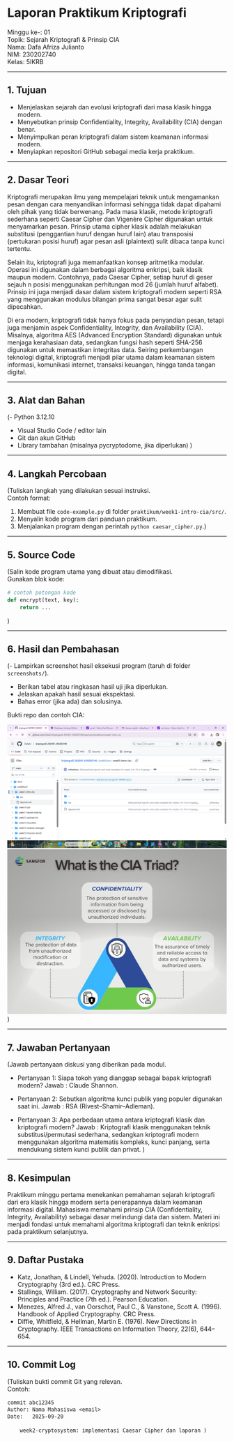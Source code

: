 # Laporan Praktikum Kriptografi
Minggu ke-: 01  
Topik: Sejarah Kriptografi & Prinsip CIA  
Nama: Dafa Afriza Julianto  
NIM: 230202740  
Kelas: 5IKRB  

---

## 1. Tujuan
- Menjelaskan sejarah dan evolusi kriptografi dari masa klasik hingga modern.  
- Menyebutkan prinsip Confidentiality, Integrity, Availability (CIA) dengan benar.  
- Menyimpulkan peran kriptografi dalam sistem keamanan informasi modern.  
- Menyiapkan repositori GitHub sebagai media kerja praktikum.

---

## 2. Dasar Teori
Kriptografi merupakan ilmu yang mempelajari teknik untuk mengamankan pesan dengan cara menyandikan informasi sehingga tidak dapat dipahami oleh pihak yang tidak berwenang. Pada masa klasik, metode kriptografi sederhana seperti Caesar Cipher dan Vigenère Cipher digunakan untuk menyamarkan pesan. Prinsip utama cipher klasik adalah melakukan substitusi (penggantian huruf dengan huruf lain) atau transposisi (pertukaran posisi huruf) agar pesan asli (plaintext) sulit dibaca tanpa kunci tertentu.

Selain itu, kriptografi juga memanfaatkan konsep aritmetika modular. Operasi ini digunakan dalam berbagai algoritma enkripsi, baik klasik maupun modern. Contohnya, pada Caesar Cipher, setiap huruf di geser sejauh n posisi menggunakan perhitungan mod 26 (jumlah huruf alfabet). Prinsip ini juga menjadi dasar dalam sistem kriptografi modern seperti RSA yang menggunakan modulus bilangan prima sangat besar agar sulit dipecahkan.

Di era modern, kriptografi tidak hanya fokus pada penyandian pesan, tetapi juga menjamin aspek Confidentiality, Integrity, dan Availability (CIA). Misalnya, algoritma AES (Advanced Encryption Standard) digunakan untuk menjaga kerahasiaan data, sedangkan fungsi hash seperti SHA-256 digunakan untuk memastikan integritas data. Seiring perkembangan teknologi digital, kriptografi menjadi pilar utama dalam keamanan sistem informasi, komunikasi internet, transaksi keuangan, hingga tanda tangan digital.

---

## 3. Alat dan Bahan
(- Python 3.12.10  
- Visual Studio Code / editor lain  
- Git dan akun GitHub  
- Library tambahan (misalnya pycryptodome, jika diperlukan)  )

---

## 4. Langkah Percobaan
(Tuliskan langkah yang dilakukan sesuai instruksi.  
Contoh format:
1. Membuat file `code-example.py` di folder `praktikum/week1-intro-cia/src/`.
2. Menyalin kode program dari panduan praktikum.
3. Menjalankan program dengan perintah `python caesar_cipher.py`.)

---

## 5. Source Code
(Salin kode program utama yang dibuat atau dimodifikasi.  
Gunakan blok kode:

```python
# contoh potongan kode
def encrypt(text, key):
    return ...
```
)

---

## 6. Hasil dan Pembahasan
(- Lampirkan screenshot hasil eksekusi program (taruh di folder `screenshots/`).  
- Berikan tabel atau ringkasan hasil uji jika diperlukan.  
- Jelaskan apakah hasil sesuai ekspektasi.  
- Bahas error (jika ada) dan solusinya. 

Bukti repo dan contoh CIA:

![Repo Setup](screenshots/repo_setup.png)
![Contoh CIA](screenshots/cia_example.png)
)

---

## 7. Jawaban Pertanyaan
(Jawab pertanyaan diskusi yang diberikan pada modul.  
- Pertanyaan 1: Siapa tokoh yang dianggap sebagai bapak kriptografi modern?
  Jawab       : Claude Shannon.

- Pertanyaan 2: Sebutkan algoritma kunci publik yang populer digunakan saat ini.
  Jawab       : RSA (Rivest–Shamir–Adleman).

- Pertanyaan 3: Apa perbedaan utama antara kriptografi klasik dan kriptografi modern?
  Jawab       : Kriptografi klasik menggunakan teknik substitusi/permutasi sederhana, sedangkan kriptografi modern menggunakan algoritma matematis kompleks, kunci panjang, serta mendukung sistem kunci publik dan privat.
)
---

## 8. Kesimpulan
Praktikum minggu pertama menekankan pemahaman sejarah kriptografi dari era klasik hingga modern serta penerapannya dalam keamanan informasi digital. Mahasiswa memahami prinsip CIA (Confidentiality, Integrity, Availability) sebagai dasar melindungi data dan sistem. Materi ini menjadi fondasi untuk memahami algoritma kriptografi dan teknik enkripsi pada praktikum selanjutnya.

---

## 9. Daftar Pustaka  
- Katz, Jonathan, & Lindell, Yehuda. (2020). Introduction to Modern Cryptography (3rd ed.). CRC Press.
- Stallings, William. (2017). Cryptography and Network Security: Principles and Practice (7th ed.). Pearson Education.
- Menezes, Alfred J., van Oorschot, Paul C., & Vanstone, Scott A. (1996). Handbook of Applied Cryptography. CRC Press.
- Diffie, Whitfield, & Hellman, Martin E. (1976). New Directions in Cryptography. IEEE Transactions on Information Theory, 22(6), 644–654.

---

## 10. Commit Log
(Tuliskan bukti commit Git yang relevan.  
Contoh:
```
commit abc12345
Author: Nama Mahasiswa <email>
Date:   2025-09-20

    week2-cryptosystem: implementasi Caesar Cipher dan laporan )
```

